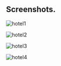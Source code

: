 ## Screenshots.


![hotel1](https://user-images.githubusercontent.com/26721019/116287204-83858300-a766-11eb-8329-02dd13d8686b.png)

![hotel2](https://user-images.githubusercontent.com/26721019/116287790-31912d00-a767-11eb-861d-9d8ec9693af1.png)

![hotel3](https://user-images.githubusercontent.com/26721019/116288595-0eb34880-a768-11eb-9a32-f9b5cdc9a28d.png)

![hotel4](https://user-images.githubusercontent.com/26721019/116288711-2a1e5380-a768-11eb-9a6b-640184d5d02e.png)
